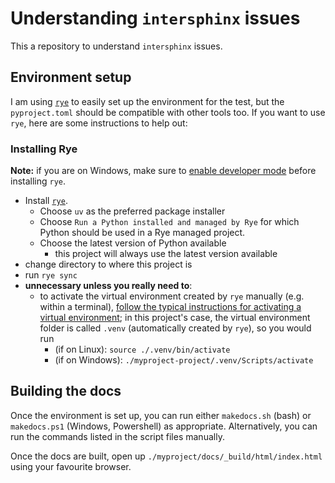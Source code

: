 # Understanding `intersphinx` issues

This a repository to understand `intersphinx` issues.

## Environment setup

I am using [`rye`](https://rye.astral.sh/) to easily set up the environment for the test, but the `pyproject.toml` should be compatible with other tools too. If you want to use `rye`, here are some instructions to help out:

### Installing Rye

**Note:** if you are on Windows, make sure to [enable developer mode](https://rye.astral.sh/guide/faq/#windows-developer-mode) before installing `rye`.

- Install [`rye`](https://rye.astral.sh/guide/installation/#installing-rye).
  - Choose `uv` as the preferred package installer
  - Choose `Run a Python installed and managed by Rye` for which Python should be used in a Rye managed project.
  - Choose the latest version of Python available
    - this project will always use the latest version available
- change directory to where this project is
- run `rye sync`
- **unnecessary unless you really need to**:
  - to activate the virtual environment created by `rye` manually (e.g. within a terminal), [follow the typical instructions for activating a virtual environment](https://docs.python.org/3/tutorial/venv.html); in this project's case, the virtual environment folder is called `.venv` (automatically created by `rye`), so you would run
    - (if on Linux): `source ./.venv/bin/activate`
    - (if on Windows): `./myproject-project/.venv/Scripts/activate`

## Building the docs

Once the environment is set up, you can run either `makedocs.sh` (bash) or `makedocs.ps1` (Windows, Powershell) as appropriate. Alternatively, you can run the commands listed in the script files manually.

Once the docs are built, open up `./myproject/docs/_build/html/index.html` using your favourite browser.
